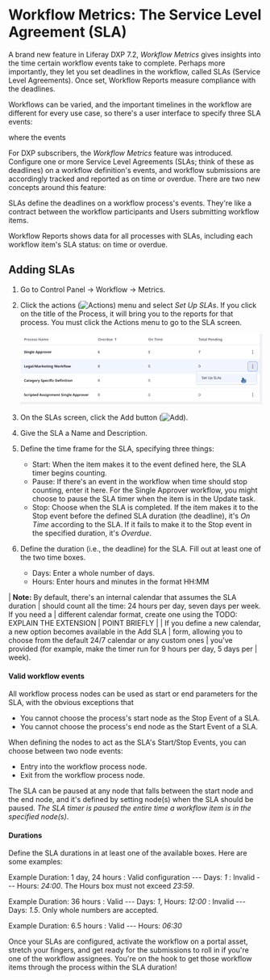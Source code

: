 # Workflow Metrics: The Service Level Agreement (SLA)

A brand new feature in Liferay DXP 7.2, _Workflow Metrics_ gives insights into
the time certain workflow events take to complete. Perhaps more importantly,
they let you set deadlines in the workflow, called SLAs (Service Level
Agreements). Once set, Workflow Reports measure compliance with the deadlines.

Workflows can be varied, and the important timelines in the workflow are
different for every use case, so there's a user interface to specify three SLA
events:


where the events

For DXP subscribers, the _Workflow Metrics_ feature was introduced. Configure
one or more Service Level Agreements (SLAs; think of these as deadlines) on a
workflow definition's events, and workflow submissions are accordingly tracked
and reported as on time or overdue. There are two new concepts around this
feature:


SLAs define the deadlines on a workflow process's events. They're like a
contract between the workflow participants and Users submitting workflow items.

Workflow Reports shows data for all processes with SLAs, including each
workflow item's SLA status: on time or overdue.

## Adding SLAs

1.  Go to Control Panel &rarr; Workflow &rarr; Metrics.

2.  Click the actions (![Actions](../../images/icon-actions.png)) menu and
    select _Set Up SLAs_. If you click on the title of the Process, it will
    bring you to the reports for that process. You must click the Actions menu
    to go to the SLA screen.

    ![Figure x: Add SLAs to a workflow definition from the Metrics application.](../../images/workflow-add-sla.png)

3.  On the SLAs screen, click the Add button
    (![Add](../../images/icon-add.png)).

4.  Give the SLA a Name and Description.

5.  Define the time frame for the SLA, specifying three things:

    - Start: When the item makes it to the event defined here, the SLA timer
        begins counting.
    - Pause: If there's an event in the workflow when time should stop counting,
        enter it here. For the Single Approver workflow, you might choose to
        pause the SLA timer when the item is in the Update task.
    - Stop: Choose when the SLA is completed. If the item makes it to the Stop
        event before the defined SLA duration (the deadline), it's _On Time_
        according to the SLA. If it fails to make it to the Stop event in the
        specified duration, it's _Overdue_.

6.  Define the duration (i.e., the deadline) for the SLA. Fill out at least one
    of the two time boxes.

    - Days: Enter a whole number of days. 
    - Hours: Enter hours and minutes in the format HH:MM

| **Note:** By default, there's an internal calendar that assumes the SLA duration
| should count all the time: 24 hours per day, seven days per week. If you need a
| different calendar format, create one using the TODO: EXPLAIN THE EXTENSION
| POINT BRIEFLY
| 
| If you define a new calendar, a new option becomes available in the Add SLA
| form, allowing you to choose from the default 24/7 calendar or any custom ones
| you've provided (for example, make the timer run for 9 hours per day, 5 days per
| week). <!--If can do this, add screenshot-->

#### Valid workflow events

All workflow process nodes can be used as start or end parameters for the SLA, with the
obvious exceptions that

- You cannot choose the process's start node as the Stop Event of a SLA. 
- You cannot choose the process's end node as the Start Event of a SLA.

When defining the nodes to act as the SLA's Start/Stop Events, you can choose
between two node events:

- Entry into the workflow process node.
- Exit from the workflow process node.

The SLA can be paused at any node that falls between the start node and the end
node, and it's defined by setting node(s) when the SLA should be paused. _The
SLA timer is paused the entire time a workflow item is in the specified
node(s)_.

#### Durations

Define the SLA durations in at least one of the available boxes. Here are some
examples:

Example Duration: 1 day, 24 hours
: Valid configuration --- Days: _1_ 
: Invalid --- Hours: _24:00_. The Hours box must not exceed _23:59_.

Example Duration: 36 hours
: Valid --- Days: _1_, Hours: _12:00_ 
: Invalid --- Days: _1.5_. Only whole numbers are accepted.

Example Duration: 6.5 hours
: Valid --- Hours: _06:30_

Once your SLAs are configured, activate the workflow on a portal asset, stretch
your fingers, and get ready for the submissions to roll in if you're one of the
workflow assignees. You're on the hook to get those workflow items through the
process within the SLA duration!
